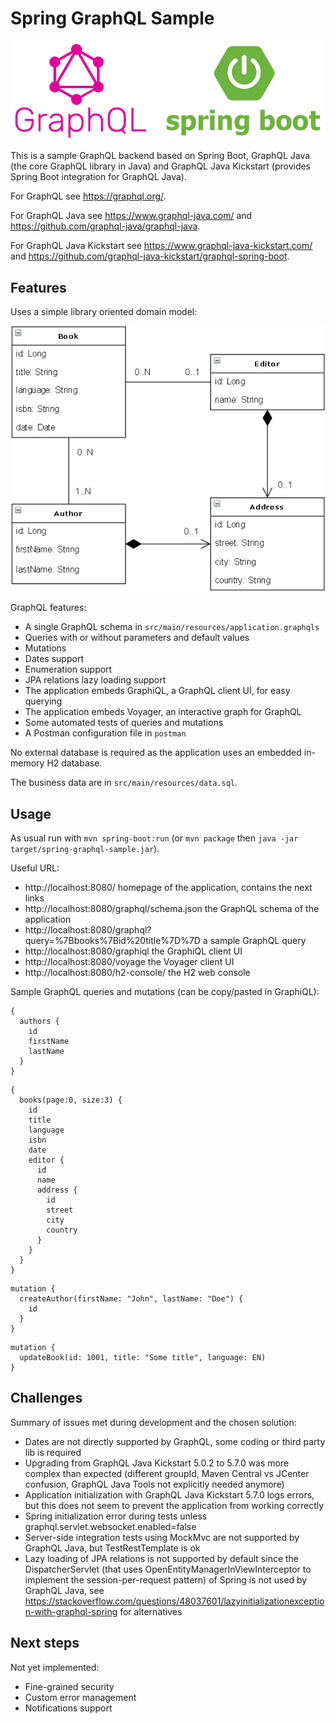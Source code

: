 # Spring GraphQL Sample

![GraphQL and Spring Boot](doc/graphql-spring-boot.png)

This is a sample GraphQL backend based on Spring Boot, GraphQL Java (the core GraphQL library
in Java) and GraphQL Java Kickstart (provides Spring Boot integration for GraphQL Java).

For GraphQL see https://graphql.org/.

For GraphQL Java see https://www.graphql-java.com/ and https://github.com/graphql-java/graphql-java.

For GraphQL Java Kickstart see https://www.graphql-java-kickstart.com/ and
https://github.com/graphql-java-kickstart/graphql-spring-boot.

## Features

Uses a simple library oriented domain model:

![Application domain model](doc/domain-model.png)

GraphQL features:
- A single GraphQL schema in `src/main/resources/application.graphqls`
- Queries with or without parameters and default values
- Mutations
- Dates support
- Enumeration support
- JPA relations lazy loading support
- The application embeds GraphiQL, a GraphQL client UI, for easy querying
- The application embeds Voyager, an interactive graph for GraphQL
- Some automated tests of queries and mutations
- A Postman configuration file in `postman`

No external database is required as the application uses an embedded in-memory H2 database.

The business data are in `src/main/resources/data.sql`.

## Usage

As usual run with `mvn spring-boot:run` (or `mvn package` then
`java -jar target/spring-graphql-sample.jar`).

Useful URL:
- http://localhost:8080/ homepage of the application, contains the next links
- http://localhost:8080/graphql/schema.json the GraphQL schema of the application
- http://localhost:8080/graphql?query=%7Bbooks%7Bid%20title%7D%7D a sample GraphQL query
- http://localhost:8080/graphiql the GraphiQL client UI
- http://localhost:8080/voyage the Voyager client UI
- http://localhost:8080/h2-console/ the H2 web console

Sample GraphQL queries and mutations (can be copy/pasted in GraphiQL):
```
{
  authors {
    id
    firstName
    lastName
  }
}
```

```
{
  books(page:0, size:3) {
    id
    title
    language
    isbn
    date
    editor {
      id
      name
      address {
        id
        street
        city
        country
      }
    }
  }
}
```

```
mutation {
  createAuthor(firstName: "John", lastName: "Doe") {
    id
  }
}
```

```
mutation {
  updateBook(id: 1001, title: "Some title", language: EN)
}
```

## Challenges

Summary of issues met during development and the chosen solution:
- Dates are not directly supported by GraphQL, some coding or third party lib is required
- Upgrading from GraphQL Java Kickstart 5.0.2 to 5.7.0 was more complex than expected
  (different groupId, Maven Central vs JCenter confusion, GraphQL Java Tools not explicitly needed anymore)
- Application initialization with GraphQL Java Kickstart 5.7.0 logs errors, but this does
  not seem to prevent the application from working correctly
- Spring initialization error during tests unless graphql.servlet.websocket.enabled=false
- Server-side integration tests using MockMvc are not supported by GraphQL Java,
  but TestRestTemplate is ok
- Lazy loading of JPA relations is not supported by default since the DispatcherServlet
  (that uses OpenEntityManagerInViewInterceptor to implement the session-per-request pattern)
  of Spring is not used by GraphQL Java, see https://stackoverflow.com/questions/48037601/lazyinitializationexception-with-graphql-spring
  for alternatives

## Next steps

Not yet implemented:
- Fine-grained security
- Custom error management
- Notifications support
